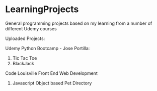 # LearningProjects
General programming projects based on my learning from a number of different Udemy courses

Uploaded Projects:

Udemy Python Bootcamp - Jose Portilla:
1. Tic Tac Toe
2. BlackJack

Code Louisville Front End Web Development
1. Javascript Object based Pet Directory
